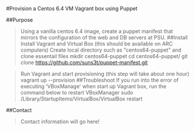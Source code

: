 #Provision a Centos 6.4 VM Vagrant box using Puppet

##Purpose
> Using a vanilla centos 6.4 image, create a puppet manifest that mirrors the configuration of the web and DB servers at PSU.
##Install
> Install Vagrant and Virtual Box (this should be available on ARC computers)
> Create local directory such as "centos64-puppet" and clone essentail files
>    mkdir centos64-puppet
>    cd centos64-puppet/
>    git clone https://github.com/suns3t/puppet-manifest.git

> Run Vagrant and start provisioning (this step will take about one hour)
>    vagrant up --provision
##Troubleshoot
> If you run into the error of executing 'VBoxManage' when start up Vagrant box, run the command below to restart VBoxManager
>    sudo /Library/StartupItems/VirtualBox/VirtualBox restart

##Contact
> Contact information will go here!

